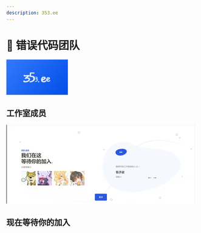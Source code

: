 ```yaml
---
description: 353.ee
---
```


# 🥳 错误代码团队

![错误代码工作室](.gitbook/assets/353.EE.png)

## 工作室成员

![成员](.gitbook/assets/成员.png)

## 现在等待你的加入
